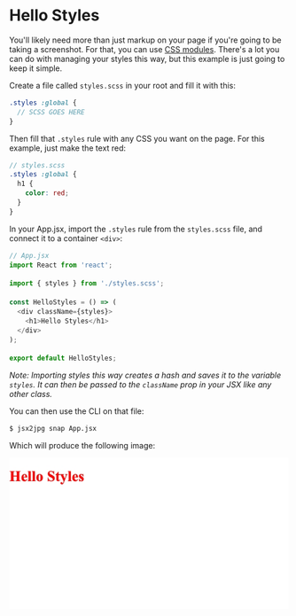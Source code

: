 # Hello Styles

You'll likely need more than just markup on your page if you're going to be taking a screenshot. For that, you can use [CSS modules](https://css-tricks.com/css-modules-part-1-need/). There's a lot you can do with managing your styles this way, but this example is just going to keep it simple.

Create a file called `styles.scss` in your root and fill it with this:

```scss
.styles :global {
  // SCSS GOES HERE
}
```

Then fill that `.styles` rule with any CSS you want on the page. For this example, just make the text red:
```scss
// styles.scss
.styles :global {
  h1 {
    color: red;
  }
}
```

In your App.jsx, import the `.styles` rule from the `styles.scss` file, and connect it to a container `<div>`:

```javascript
// App.jsx
import React from 'react';

import { styles } from './styles.scss';

const HelloStyles = () => (
  <div className={styles}>
    <h1>Hello Styles</h1>
  </div>
);

export default HelloStyles;
```

_Note: Importing styles this way creates a hash and saves it to the variable `styles`. It can then be passed to the `className` prop in your JSX like any other class._

You can then use the CLI on that file:
```sh
$ jsx2jpg snap App.jsx
```

Which will produce the following image:

![](../images/example-8.jpg)
